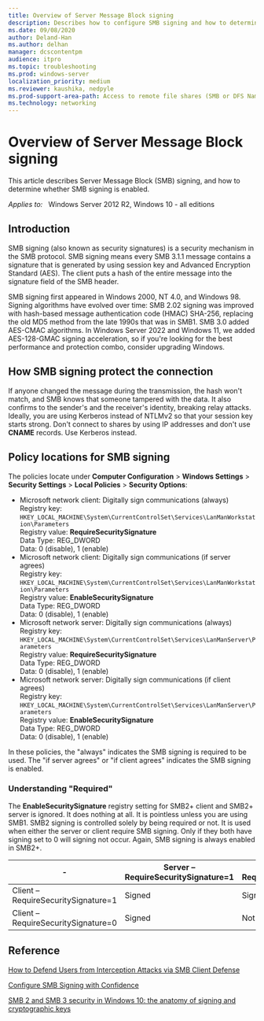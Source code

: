 ```yaml
---
title: Overview of Server Message Block signing
description: Describes how to configure SMB signing and how to determine whether SMB signing is enabled.
ms.date: 09/08/2020
author: Deland-Han
ms.author: delhan 
manager: dcscontentpm
audience: itpro
ms.topic: troubleshooting
ms.prod: windows-server
localization_priority: medium
ms.reviewer: kaushika, nedpyle
ms.prod-support-area-path: Access to remote file shares (SMB or DFS Namespace)
ms.technology: networking
---
```

# Overview of Server Message Block signing

This article describes Server Message Block (SMB) signing, and how to determine whether SMB signing is enabled.

_Applies to:_ &nbsp; Windows Server 2012 R2, Windows 10 - all editions  

## Introduction

SMB signing (also known as security signatures) is a security mechanism in the SMB protocol. SMB signing means every SMB 3.1.1 message contains a signature that is generated by using session key and Advanced Encryption Standard (AES). The client puts a hash of the entire message into the signature field of the SMB header.

SMB signing first appeared in Windows 2000, NT 4.0, and Windows 98. Signing algorithms have evolved over time: SMB 2.02 signing was improved with hash-based message authentication code (HMAC) SHA-256, replacing the old MD5 method from the late 1990s that was in SMB1. SMB 3.0 added AES-CMAC algorithms. In Windows Server 2022 and Windows 11, we added AES-128-GMAC signing acceleration, so if you're looking for the best performance and protection combo, consider upgrading Windows.

## How SMB signing protect the connection

If anyone changed the message during the transmission, the hash won't match, and SMB knows that someone tampered with the data. It also confirms to the sender's and the receiver's identity, breaking relay attacks. Ideally, you are using Kerberos instead of NTLMv2 so that your session key starts strong. Don't connect to shares by using IP addresses and don't use **CNAME** records. Use Kerberos instead.

## Policy locations for SMB signing

The policies locate under **Computer Configuration** > **Windows Settings** > **Security Settings** > **Local Policies** > **Security Options**:

- Microsoft network client: Digitally sign communications (always)  
  Registry key: `HKEY_LOCAL_MACHINE\System\CurrentControlSet\Services\LanManWorkstation\Parameters`  
  Registry value: **RequireSecuritySignature**  
  Data Type: REG_DWORD  
  Data: 0 (disable), 1 (enable)
- Microsoft network client: Digitally sign communications (if server agrees)  
  Registry key: `HKEY_LOCAL_MACHINE\System\CurrentControlSet\Services\LanManWorkstation\Parameters`  
  Registry value: **EnableSecuritySignature**  
  Data Type: REG_DWORD  
  Data: 0 (disable), 1 (enable)
- Microsoft network server: Digitally sign communications (always)  
  Registry key: `HKEY_LOCAL_MACHINE\System\CurrentControlSet\Services\LanManServer\Parameters`  
  Registry value: **RequireSecuritySignature**  
  Data Type: REG_DWORD  
  Data: 0 (disable), 1 (enable)
- Microsoft network server: Digitally sign communications (if client agrees)  
  Registry key: `HKEY_LOCAL_MACHINE\System\CurrentControlSet\Services\LanManServer\Parameters`  
  Registry value: **EnableSecuritySignature**  
  Data Type: REG_DWORD  
  Data: 0 (disable), 1 (enable)

In these policies, the "always" indicates the SMB signing is required to be used. The "if server agrees" or "if client agrees" indicates the SMB signing is enabled.

### Understanding "Required"

The **EnableSecuritySignature** registry setting for SMB2+ client and SMB2+ server is ignored. It does nothing at all. It is pointless unless you are using SMB1. SMB2 signing is controlled solely by being required or not. It is used when either the server or client require SMB signing. Only if they both have signing set to 0 will signing not occur. Again, SMB signing is always enabled in SMB2+.

|-|Server – RequireSecuritySignature=1|Server – RequireSecuritySignature=0|
|---|---|---|
|Client – RequireSecuritySignature=1|Signed|Signed|
|Client – RequireSecuritySignature=0|Signed|Not signed|

## Reference

[How to Defend Users from Interception Attacks via SMB Client Defense](https://techcommunity.microsoft.com/t5/itops-talk-blog/how-to-defend-users-from-interception-attacks-via-smb-client/ba-p/1494995)

[Configure SMB Signing with Confidence](https://techcommunity.microsoft.com/t5/storage-at-microsoft/configure-smb-signing-with-confidence/ba-p/2418102)

[SMB 2 and SMB 3 security in Windows 10: the anatomy of signing and cryptographic keys](/archive/blogs/openspecification/smb-2-and-smb-3-security-in-windows-10-the-anatomy-of-signing-and-cryptographic-keys)

